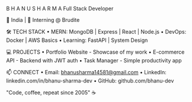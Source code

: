 B H A N U   S H A R M A
Full Stack Developer

📍 India | 🏢 Interning @ Brudite

🛠️ TECH STACK
• MERN: MongoDB | Express | React | Node.js
• DevOps: Docker | AWS Basics
• Learning: FastAPI | System Design

💻 PROJECTS
• Portfolio Website - Showcase of my work
• E-commerce API - Backend with JWT auth
• Task Manager - Simple productivity app

📫 CONNECT
• Email: bhanusharma14581@gmail.com
• LinkedIn: linkedin.com/in/bhanu-sharma-dev
• GitHub: github.com/bhanu-dev

"Code, coffee, repeat since 2005" ☕